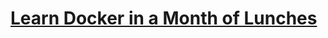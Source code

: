
# [Learn Docker in a Month of Lunches](https://www.manning.com/books/learn-docker-in-a-month-of-lunches)